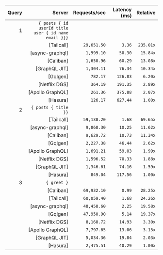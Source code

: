 <!-- PERFORMANCE_RESULTS_START -->

| Query | Server | Requests/sec | Latency (ms) | Relative |
|-------:|--------:|--------------:|--------------:|---------:|
| 1 | `{ posts { id userId title user { id name email }}}` |
|| [Tailcall] | `29,651.50` | `3.36` | `235.01x` |
|| [async-graphql] | `1,999.10` | `50.30` | `15.84x` |
|| [Caliban] | `1,650.96` | `60.29` | `13.08x` |
|| [GraphQL JIT] | `1,304.11` | `76.34` | `10.34x` |
|| [Gqlgen] | `782.17` | `126.83` | `6.20x` |
|| [Netflix DGS] | `364.19` | `191.35` | `2.89x` |
|| [Apollo GraphQL] | `261.36` | `375.88` | `2.07x` |
|| [Hasura] | `126.17` | `627.44` | `1.00x` |
| 2 | `{ posts { title }}` |
|| [Tailcall] | `59,138.20` | `1.68` | `69.65x` |
|| [async-graphql] | `9,868.30` | `10.25` | `11.62x` |
|| [Caliban] | `9,629.72` | `10.73` | `11.34x` |
|| [Gqlgen] | `2,227.38` | `46.44` | `2.62x` |
|| [Apollo GraphQL] | `1,691.21` | `59.03` | `1.99x` |
|| [Netflix DGS] | `1,596.52` | `70.33` | `1.88x` |
|| [GraphQL JIT] | `1,346.61` | `74.16` | `1.59x` |
|| [Hasura] | `849.04` | `117.56` | `1.00x` |
| 3 | `{ greet }` |
|| [Caliban] | `69,932.10` | `0.99` | `28.25x` |
|| [Tailcall] | `60,059.40` | `1.68` | `24.26x` |
|| [async-graphql] | `48,458.60` | `2.25` | `19.58x` |
|| [Gqlgen] | `47,950.90` | `5.14` | `19.37x` |
|| [Netflix DGS] | `8,168.72` | `14.93` | `3.30x` |
|| [Apollo GraphQL] | `7,797.65` | `13.06` | `3.15x` |
|| [GraphQL JIT] | `5,034.36` | `19.84` | `2.03x` |
|| [Hasura] | `2,475.51` | `40.29` | `1.00x` |

<!-- PERFORMANCE_RESULTS_END -->
